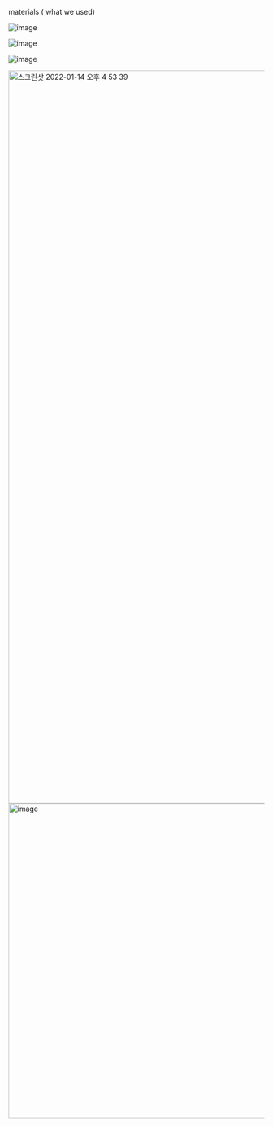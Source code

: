 materials ( what we used) 


![image](https://user-images.githubusercontent.com/68101034/149959842-b3a13636-94c7-4040-a4cb-2bcf304c29d0.png)

![image](https://user-images.githubusercontent.com/68101034/149959889-0574ed2f-75ef-40c6-9296-d640c2d432f8.png)

![image](https://user-images.githubusercontent.com/68101034/149959912-4d4294c1-3655-41eb-827f-25dfe5781652.png)

<img width="1440" alt="스크린샷 2022-01-14 오후 4 53 39" src="https://user-images.githubusercontent.com/68101034/149960205-e1b6e23e-2cd9-4c95-bfdf-a66cde5a6352.png">

<img width="619" alt="image" src="https://user-images.githubusercontent.com/68101034/153772308-616e3ea7-767e-4d9b-808c-580f655ed776.png">


